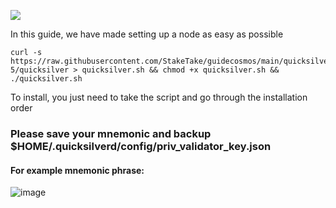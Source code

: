 ![](https://i.yapx.ru/RTuEU.jpg)


In this guide, we have made setting up a node as easy as possible

    curl -s https://raw.githubusercontent.com/StakeTake/guidecosmos/main/quicksilver/rhapsody-5/quicksilver > quicksilver.sh && chmod +x quicksilver.sh && ./quicksilver.sh
To install, you just need to take the script and go through the installation order
### Please save your mnemonic and backup $HOME/.quicksilverd/config/priv_validator_key.json
#### For example mnemonic phrase:
![image](https://user-images.githubusercontent.com/93165931/184551172-16cb2f1a-3145-4e5b-8092-c966e2f3e5ef.png)

